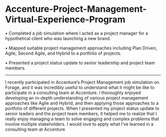 # Accenture-Project-Management-Virtual-Experience-Program

• Completed a job simulation where I acted as a project manager for a hypothetical client who was launching a new brand.

• Mapped suitable project management approaches including Plan Driven, Agile, Second Agile, and Hybrid to a portfolio of projects.

• Presented a project status update to senior leadership and project team members.

----------------------------------------------------------------------------------------------------------------------------------------------

I recently participated in Accenture’s Project Management job simulation on Forage, and it 
was incredibly useful to understand what it might be like to participate in a consulting team 
at Accenture. I thoroughly enjoyed developing an in-depth understanding of various project management 
approaches like Agile and Hybrid, and then applying those approaches to a portfolio of 
different projects. When I presented my project status update to senior leaders and the project 
team members, it helped me to realize that I really enjoy managing a team to solve 
engaging and complex problems that involve multiple stakeholders.
I would love to apply what I’ve learned in a consulting team at Accenture
